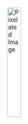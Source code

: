 <div style="display: flex; justify-content: center; align-items: center; height: 100vh;">
    <img src='creation/pixeleted.png' style="height: 25%; width: 25%;" alt="Pixelated Image">
</div>


# HIJIBIJI

Hijibiji is a Bangla word which translates to 'randomly'. This `hijibiji` package creates random things. By things I mean random video, random audio, random image, random points etc. I don't have any idea if this has some real life application. The motivation to create this package came to me when I was random walking in streets of my university campus. So, yeah, here it is. 

## What it generates

Using the `rand_image()` function of the package images of any dimension with random pixel values can be generated. 

<div style="display: flex; justify-content: center; align-items: center; height: 100vh;">
    <img src='hijibiji/rand_image.png' style="height: 25%; width: 25%;" alt="Random Image">
</div>


